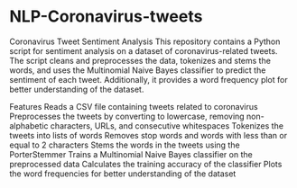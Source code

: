 # NLP-Coronavirus-tweets

Coronavirus Tweet Sentiment Analysis
This repository contains a Python script for sentiment analysis on a dataset of coronavirus-related tweets. The script cleans and preprocesses the data, tokenizes and stems the words, and uses the Multinomial Naive Bayes classifier to predict the sentiment of each tweet. Additionally, it provides a word frequency plot for better understanding of the dataset.

Features
Reads a CSV file containing tweets related to coronavirus
Preprocesses the tweets by converting to lowercase, removing non-alphabetic characters, URLs, and consecutive whitespaces
Tokenizes the tweets into lists of words
Removes stop words and words with less than or equal to 2 characters
Stems the words in the tweets using the PorterStemmer
Trains a Multinomial Naive Bayes classifier on the preprocessed data
Calculates the training accuracy of the classifier
Plots the word frequencies for better understanding of the dataset

